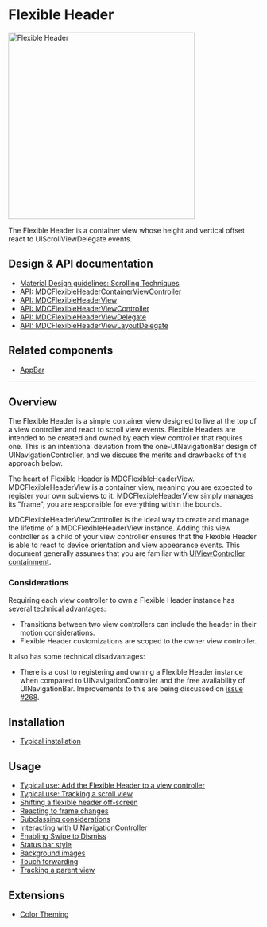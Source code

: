 # Flexible Header

<div class="article__asset article__asset--screenshot">
  <img src="docs/assets/flexible_header.png" alt="Flexible Header" width="375">
</div>

The Flexible Header is a container view whose height and vertical offset react to
UIScrollViewDelegate events.

## Design & API documentation

* [Material Design guidelines: Scrolling Techniques](https://material.io/guidelines/patterns/scrolling-techniques.html)
* [API: MDCFlexibleHeaderContainerViewController](https://material.io/components/ios/catalog/flexible-headers/api-docs/Classes/MDCFlexibleHeaderContainerViewController.html)
* [API: MDCFlexibleHeaderView](https://material.io/components/ios/catalog/flexible-headers/api-docs/Classes/MDCFlexibleHeaderView.html)
* [API: MDCFlexibleHeaderViewController](https://material.io/components/ios/catalog/flexible-headers/api-docs/Classes/MDCFlexibleHeaderViewController.html)
* [API: MDCFlexibleHeaderViewDelegate](https://material.io/components/ios/catalog/flexible-headers/api-docs/Protocols/MDCFlexibleHeaderViewDelegate.html)
* [API: MDCFlexibleHeaderViewLayoutDelegate](https://material.io/components/ios/catalog/flexible-headers/api-docs/Protocols/MDCFlexibleHeaderViewLayoutDelegate.html)

## Related components

* [AppBar](../../AppBar)

<!-- toc -->

- - -

## Overview

The Flexible Header is a simple container view designed to live at the top of a view controller and
react to scroll view events. Flexible Headers are intended to be created and owned by each view
controller that requires one. This is an intentional deviation from the one-UINavigationBar design
of UINavigationController, and we discuss the merits and drawbacks of this approach below.

The heart of Flexible Header is MDCFlexibleHeaderView. MDCFlexibleHeaderView is a container view,
meaning you are expected to register your own subviews to it. MDCFlexibleHeaderView simply manages
its "frame", you are responsible for everything within the bounds.

MDCFlexibleHeaderViewController is the ideal way to create and manage the lifetime of a
MDCFlexibleHeaderView instance. Adding this view controller as a child of your view controller
ensures that the Flexible Header is able to react to device orientation and view appearance events.
This document generally assumes that you are familiar with
[UIViewController containment](https://developer.apple.com/library/ios/featuredarticles/ViewControllerPGforiPhoneOS/ImplementingaContainerViewController.html).

### Considerations

Requiring each view controller to own a Flexible Header instance has several technical advantages:

- Transitions between two view controllers can include the header in their motion considerations.
- Flexible Header customizations are scoped to the owner view controller.

It also has some technical disadvantages:

- There is a cost to registering and owning a Flexible Header instance when compared to
  UINavigationController and the free availability of UINavigationBar. Improvements to this
  are being discussed on [issue #268](https://github.com/material-components/material-components-ios/issues/268).

## Installation

- [Typical installation](../../../docs/component-installation.md)

## Usage

- [Typical use: Add the Flexible Header to a view controller](typical-use.md)
- [Typical use: Tracking a scroll view](typical-use-tracking-a-scroll-view.md)
- [Shifting a flexible header off-screen](shift-behavior.md)
- [Reacting to frame changes](reacting-to-frame-changes.md)
- [Subclassing considerations](subclassing-considerations.md)
- [Interacting with UINavigationController](interacting-with-uinavigationcontroller.md)
- [Enabling Swipe to Dismiss](enabling-swipe-to-dismiss.md)
- [Status bar style](status-bar-style.md)
- [Background images](background-images.md)
- [Touch forwarding](touch-forwarding.md)
- [Tracking a parent view](tracking-a-parent-view.md)

## Extensions

- [Color Theming](color-theming.md)
